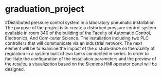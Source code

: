 # graduation_project
#Distributed pressure control system in a laboratory pneumatic installation
The purpose of the project is to create a disturbed pressure control system available in room 340 of the building of the Faculty of Automatic Control, Electronics, And Com-puter Science. The installation including two PLC controllers that will communicate via an industrial network. The next element will be to examine the impact of the disturb-ance on the quality of regulation in a system built of two tanks connected in series. In order to facilitate the configuration of the installation parameters and the preview of the results, a visualization based on the Siemens HMI operator panel will be designed.
